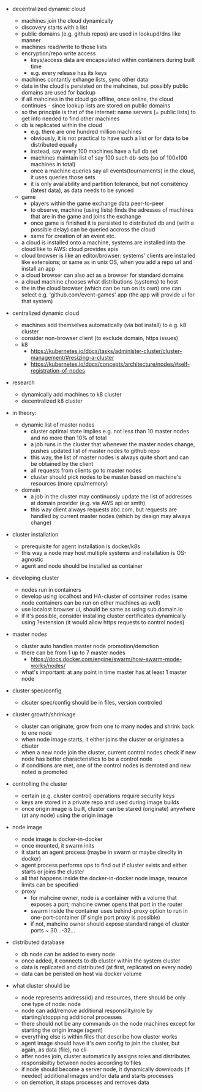
- decentralized dynamic cloud
  - machines join the cloud dynamically
  - discovery starts with a list
  - public domains (e.g. github repos) are used in lookupd/dns like manner
  - machines read/write to those lists
  - encryption/repo write access
    - keys/access data are encapsulated within containers during built time
    - e.g. every release has its keys
  - machines contantly exhange lists, sync other data
  - data in the cloud is persisted on the mahcines, but possibly  public domains are used for backup
  - if all mahcines in the cloud go offline, once online, the cloud continues - since lookup lists are stored on public domains
  - so the principle is that of the internet: name servers (= public lists) to get info needed to find other machines
  - db is replicated within the cloud
    - e.g. there are one hundred million machines
    - obviously, it is not practical to have such a list or for data to be distributed equally
    - instead, say every 100 machines have a full db set
    - machines maintain list of say 100 such db-sets (so of 100x100 machines in total)
    - once a machine queries say all events(tournaments) in the cloud, it uses queries those sets
    - it is only availability and partition tolerance, but not consitency (latest data), as data needs to be synced
  - game
    - players within the game exchange data peer-to-peer
    - to observe, machine (using lists) finds the adresses of machines that are in the game and joins the exchange
    - once game is finished it is persisted to distributed db and (with a possible delay) can be queried accross the cloud
    - same for creation of an event etc.
  - a cloud is installed onto a machine, systems are installed into the cloud like to AWS: cloud provides apis 
  - cloud browser is like an editor/browser: systems' clients are installed like extensions; or same as in unix OS, when you add a repo url and install an app
  - a cloud browser can also act as a browser for standard domains
  - a cloud machine chooses what distributions (systems) to host
  - the in the cloud browser (which can be run on its own) one can select e.g. 'github.com/event-games' app (the app will provide ui for that system)

- centralized dynamic cloud
  - machines add themselves automatically (via bot install) to e.g. k8 cluster
  - consider non-browser client (to exclude domain, https issues)
  - k8
    - https://kubernetes.io/docs/tasks/administer-cluster/cluster-management/#resizing-a-cluster
    - https://kubernetes.io/docs/concepts/architecture/nodes/#self-registration-of-nodes

- research
  - dynamically add machines to k8 cluster
  - decentralized k8 cluster
  

- in theory: 
  - dynamic list of master nodes
    - cluster optimal state implies e.g. not less than 10 master nodes and no more than 10% of total
    - a job runs in the cluster that whenever the master nodes change, pushes updated list of master nodes to github repo
    - this way, the list of master nodes is always quite short and can be obtained by the client
    - all requests from clients go to master nodes
    - cluster should pick nodes to be master based on machine's resources (more cpu/memory)
  - domain
    - a job in the cluster may continuosly update the list of addresses at domain provider (e.g. via AWS api or smth)
    - this way client always requests abc.com, but requests are handled by current master nodes (which by design may always change)

- cluster installation
  - prerequisite for agent installation is docker/k8s
  - this way a node may host multiple systems and installation is OS-agnostic
  - agent and node should be installed as container

- developing cluster
  - nodes run in containers
  - develop using localhost and HA-cluster of container nodes (same node containers  can be run on other machines as well)
  - use localost browser ui, should be same as using sub.domain.io
  - if it's possible, consider installing cluster certificates dynamically using ?extension (it would allow https requests to control nodes)

- master nodes
  - cluster auto handles master node promotion/demotion
  - there can be from 1 up to 7 master nodes
    - https://docs.docker.com/engine/swarm/how-swarm-mode-works/nodes/
  - what's important: at any point in time master has at least 1 master node

- cluster spec/config
  - clsuter spec/config should be in files, version controled

- cluster growth/shrinkage
  - cluster can originate, grow from one to many nodes and shrink back to one node
  - when node image starts, it either joins the cluster or originates a clsuter
  - when a new node join the cluster, current control nodes check if new node has better characteristics to be a control node
  - if conditions are met, one of the control nodes is demoted and new noted is promoted

- controlling the cluster
  - certain (e.g. cluster control) operations require security keys
  - keys are stored in a private repo and used during image builds
  - once origin image is built, cluster can be stared (originate) anywhere (at any node) using the origin image

- node image
  - node image is docker-in-docker
  - once mounted, it swarm inits
  - it starts an agent process (maybe in swarm or maybe direclty in docker)
  - agent process performs ops to find out if cluster exists and either starts or joins the cluster
  - all that happens inside the docker-in-docker node image, reource limits can be specified
  - proxy
    - for mahcine owner, node is a container with a volume that exposes a port; mahcine owner opens that port in the router
    - swarm inside the container uses behind-proxy option to run in one-port-container (if single port proxy is possible)
    - if not, mahcine owner should expose standard range of cluster ports ~ 30...-32...

- distributed database
  - db node can be added to every node
  - once added, it connects to db cluster within the system cluster
  - data is replicated and distributed (at first, replicated on every node)
  - data can be peristed on host via docker volume


- what cluster should be
  - node represents address(id) and resources, there should be only one type of node: node
  - node can add/remove additional responsility/role by starting/stoppping additional processes
  - there should not be any commands on the node machines except for starting the origin image (agent)
  - everything else is within files that describe how cluster works
  - agent image should have it's own config to join the cluster, but again, as data (file), no cli
  - after nodes join, cluster automatically assigns roles and distributes responsibiltiy between nodes according to files
  - if node should become a server node, it dynamically downloads (if needed) additional images and/or data and starts processes
  - on demotion, it stops processes and removes data
